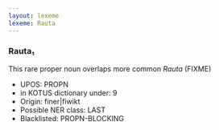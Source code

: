 ```yaml
---
layout: lexeme
lexeme: Rauta
---
```


###  Rauta₁

This rare proper noun overlaps more common *Rauta* (FIXME)
* UPOS:  PROPN
* in KOTUS dictionary under:  9
* Origin:  finer|fiwikt
* Possible NER class:  LAST
* Blacklisted:  PROPN-BLOCKING

